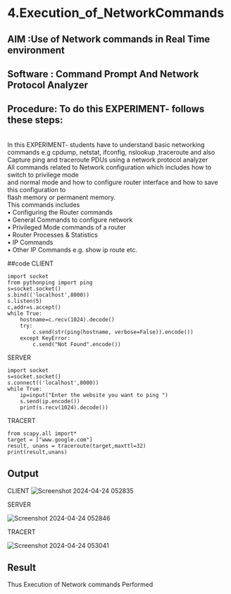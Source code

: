 # 4.Execution_of_NetworkCommands
## AIM :Use of Network commands in Real Time environment
## Software : Command Prompt And Network Protocol Analyzer
## Procedure: To do this EXPERIMENT- follows these steps:
<BR>
In this EXPERIMENT- students have to understand basic networking commands e.g cpdump, netstat, ifconfig, nslookup ,traceroute and also Capture ping and traceroute PDUs using a network protocol analyzer 
<BR>
All commands related to Network configuration which includes how to switch to privilege mode
<BR>
and normal mode and how to configure router interface and how to save this configuration to
<BR>
flash memory or permanent memory.
<BR>
This commands includes
<BR>
• Configuring the Router commands
<BR>
• General Commands to configure network
<BR>
• Privileged Mode commands of a router 
<BR>
• Router Processes & Statistics
<BR>
• IP Commands
<BR>
• Other IP Commands e.g. show ip route etc.
<BR>

##code
CLIENT
```
import socket 
from pythonping import ping 
s=socket.socket() 
s.bind(('localhost',8000)) 
s.listen(5) 
c,addr=s.accept() 
while True: 
    hostname=c.recv(1024).decode() 
    try: 
        c.send(str(ping(hostname, verbose=False)).encode()) 
    except KeyError: 
        c.send("Not Found".encode())
```
SERVER
```
import socket 
s=socket.socket() 
s.connect(('localhost',8000)) 
while True: 
    ip=input("Enter the website you want to ping ") 
    s.send(ip.encode()) 
    print(s.recv(1024).decode()) 
```
TRACERT
```
from scapy.all import* 
target = ["www.google.com"] 
result, unans = traceroute(target,maxttl=32) 
print(result,unans) 
```
## Output
CLIENT
![Screenshot 2024-04-24 052835](https://github.com/HARISHA2006/4.Execution_of_NetworkCommends/assets/148843830/87ea092f-dcea-45b1-928e-7cec92f0da5b)


SERVER


![Screenshot 2024-04-24 052846](https://github.com/HARISHA2006/4.Execution_of_NetworkCommends/assets/148843830/945c547d-6bfe-4c01-8d8b-dc9ce36145dd)


TRACERT

![Screenshot 2024-04-24 053041](https://github.com/HARISHA2006/4.Execution_of_NetworkCommends/assets/148843830/5a919165-632f-4dad-9d58-f744f047bf62)

## Result
Thus Execution of Network commands Performed 
